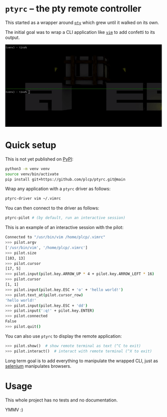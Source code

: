
# `ptyrc` – the pty remote controller

This started as a wrapper around
[`pty`](https://docs.python.org/fr/3/library/pty.html) which grew until it
walked on its own.

The initial goal was to wrap a CLI application like [`vim`](https://vim.org) to
add confetti to its output.

![confetti](doc/confetti.gif)

# Quick setup

This is not yet published on [PyPI](https://pypi.org):

```sh
python3 -m venv venv
source venv/bin/activate
pip install git+https://github.com/plcp/ptyrc.git@main
```

Wrap any application with a `ptyrc` driver as follows:
```sh
ptyrc-driver vim ~/.vimrc
```

You can then connect to the driver as follows:
```sh
ptyrc-pilot # (by default, run an interactive session)
```

This is an example of an interactive session with the pilot:
```sh
Connected to "/usr/bin/vim /home/plcp/.vimrc"
>>> pilot.argv
['/usr/bin/vim', '/home/plcp/.vimrc']
>>> pilot.size
[103, 13]
>>> pilot.cursor
[17, 5]
>>> pilot.input(pilot.key.ARROW_UP * 4 + pilot.key.ARROW_LEFT * 16)
>>> pilot.cursor
[1, 1]
>>> pilot.input(pilot.key.ESC + 'o' + 'hello world!')
>>> pilot.text_at(pilot.cursor_row)
'hello world!'
>>> pilot.input(pilot.key.ESC + 'dd')
>>> pilot.input(':q!' + pilot.key.ENTER)
>>> pilot.connected
False
>>> pilot.quit()
```

You can also use `ptyrc` to display the remote application:
```python
>>> pilot.show()  # show remote terminal as text (^C to exit)
>>> pilot.interact()  # interact with remote terminal (^X to exit)
```

Long term goal is to add everything to manipulate the wrapped CLI, just as
[selenium](https://pypi.org/project/selenium/) manipulates browsers.

# Usage

This whole project has no tests and no documentation.

YMMV :)

